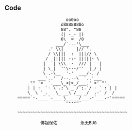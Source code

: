 ## Code
<pre>
                       _oo0oo_
                      o8888888o
                      88". "88
                      (| -_- |)
                      0\  =  /0
                    ___/`---'\___
                 .' \\|     |// '.
                 / \\|||  :  |||// \
                / _||||| -:- |||||- \
               |   | \\\  -  /// |   |
               | \_|  ''\---/''  |_/ |
               \ .-\__  '-'  ___/-. /
             ___'..'  /--.--\  `..'___
         ."" '<  `.___\_<|>_/___.' >' "".
         | | :  `- \`.;`\ _ /`;.`/ - ` : | |
         \  \ `_.   \_ __\ /__ _/  .-` /  /
     =====`-.____`.___ \_____/___.-`___.-'=====
                       `=---='
           
     ~~~~~~~~~~~~~~~~~~~~~~~~~~~~~~~~~~~~~~~~~~~

              佛祖保佑         永无BUG
</pre>
